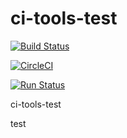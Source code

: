 # ci-tools-test

[![Build Status](https://travis-ci.org/amazingguni/ci-tools-test.svg?branch=master)](https://travis-ci.org/amazingguni/ci-tools-test)

[![CircleCI](https://circleci.com/gh/amazingguni/ci-tools-test.svg?style=svg)](https://circleci.com/gh/amazingguni/ci-tools-test)  

[![Run Status](https://api.shippable.com/projects/5a2f3399cf141c0700be7994/badge?branch=master)](https://app.shippable.com/github/amazingguni/ci-tools-test)

ci-tools-test

test
